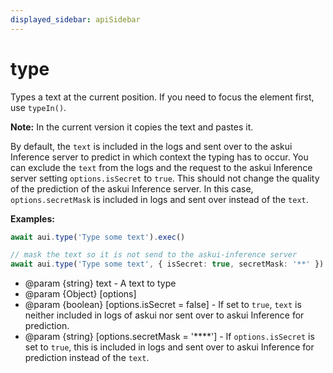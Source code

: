 ```yaml
---
displayed_sidebar: apiSidebar
---
```

# type

Types a text at the current position.
If you need to focus the element first, use `typeIn()`.

**Note:** In the current version it copies the text and pastes it.

By default, the `text` is included in the logs and sent over to the askui Inference server to
predict in which context the typing has to occur. You can exclude the `text` from the logs
and the request to the askui Inference server setting `options.isSecret` to `true`.
This should not change the quality of the prediction of the askui Inference server. In this 
case, `options.secretMask` is included in logs and sent over instead of the `text`. 

**Examples:**
```typescript 
await aui.type('Type some text').exec()

// mask the text so it is not send to the askui-inference server
await aui.type('Type some text', { isSecret: true, secretMask: '**' }).exec()
```

   * @param {string} text - A text to type
   * @param {Object} [options]
   * @param {boolean} [options.isSecret = false] - If set to `true`, `text` is neither included in
       logs of askui nor sent over to askui Inference for prediction.
   * @param {string} [options.secretMask = '****'] - If `options.isSecret` is set to `true`, this 
       is included in logs and sent over to askui Inference for prediction instead of the `text`.


